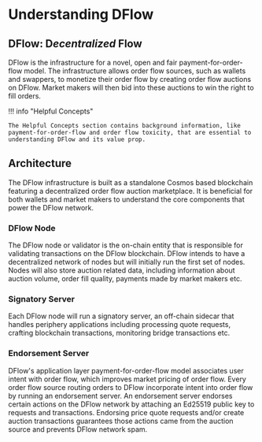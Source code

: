 # Understanding DFlow

## DFlow: D*ecentralized* Flow

DFlow is the infrastructure for a novel, open and fair payment-for-order-flow model. The infrastructure allows order flow sources, such as wallets and swappers, to monetize their order flow by creating order flow auctions on DFlow. Market makers will then bid into these auctions to win the right to fill orders.

!!! info "Helpful Concepts"

    The Helpful Concepts section contains background information, like payment-for-order-flow and order flow toxicity, that are essential to understanding DFlow and its value prop.

## Architecture

The DFlow infrastructure is built as a standalone Cosmos based blockchain featuring a decentralized order flow auction marketplace. It is beneficial for both wallets and market makers to understand the core components that power the DFlow network.

### DFlow Node

The DFlow node or validator is the on-chain entity that is responsible for validating transactions on the DFlow blockchain. DFlow intends to have a decentralized network of nodes but will initially run the first set of nodes. Nodes will also store auction related data, including information about auction volume, order fill quality, payments made by market makers etc.

### Signatory Server

Each DFlow node will run a signatory server, an off-chain sidecar that handles periphery applications including processing quote requests, crafting blockchain transactions, monitoring bridge transactions etc.

### Endorsement Server

DFlow's application layer payment-for-order-flow model associates user intent with order flow, which improves market pricing of order flow. Every order flow source routing orders to DFlow incorporate intent into order flow by running an endorsement server. An endorsement server endorses certain actions on the DFlow network by attaching an Ed25519 public key to requests and transactions. Endorsing price quote requests and/or create auction transactions guarantees those actions came from the auction source and prevents DFlow network spam.

<!-- Add a diagram -->
<!-- Add a diagram -->

